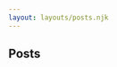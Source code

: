 ```yaml
---
layout: layouts/posts.njk
---
```


## Posts

<!-- Write some details about your post lists. Or don't, and remove this! -->